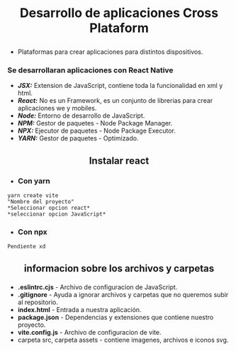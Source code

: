 # <p align="center">Desarrollo de aplicaciones Cross Plataform</p>

- Plataformas para crear aplicaciones para distintos dispositivos.

### Se desarrollaran aplicaciones con **React Native**
- ***JSX:*** Extension de JavaScript, contiene toda la funcionalidad en xml y html.
-  ***React:*** No es un Framework, es un conjunto de librerias para crear aplicaciones we y mobiles.
-  ***Node:*** Entorno de desarrollo de JavaScript.
-  ***NPM:*** Gestor de paquetes - Node Package Manager.
-  ***NPX:*** Ejecutor de paquetes - Node Package Executor.
-  ***YARN:*** Gestor de paquetes - Optimizado.

## <p align="center">Instalar react</p>
- ### Con yarn
~~~
yarn create vite
"Nombre del proyecto"
*Seleccionar opcion react*
*seleccionar opcion JavaScript*
~~~
- ### Con npx
~~~
Pendiente xd
~~~

## <p align="center">informacion sobre los archivos y carpetas</p>
- **.eslintrc.cjs** - Archivo de configuracion de JavaScript.
- **.gitignore** - Ayuda a ignorar archivos y carpetas que no queremos subir al repositorio.
- **index.html** - Entrada a nuestra aplicación.
- **package.json** - Dependencias y extensiones que contiene nuestro proyecto.
- **vite.config.js** - Archivo de configuracion de vite.
- carpeta src, carpeta assets - contiene imagenes, archivos e iconos svg.


